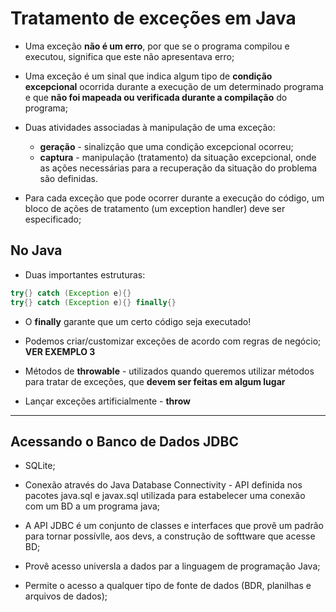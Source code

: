 # Tratamento de exceções em Java

* Uma exceção **não é um erro**, por que se o programa compilou e executou, significa que este não apresentava erro;

* Uma exceção é um sinal que indica algum tipo de **condição  excepcional** ocorrida durante a execução de um determinado programa e que **não foi mapeada ou verificada durante a compilação** do programa;

* Duas atividades associadas à manipulação de uma exceção:
  * **geração** - sinalizção que uma condição excepcional ocorreu;
  * **captura** - manipulação (tratamento) da situação excepcional, onde as ações necessárias para a recuperação da situação do problema são definidas.

* Para cada exceção que pode ocorrer durante a execução do código, um bloco de ações de tratamento (um exception handler) deve ser especificado;

## No Java

* Duas importantes estruturas:

```java
try{} catch (Exception e){}
try{} catch (Exception e){} finally{}
```

* O **finally** garante que um certo código seja executado!

* Podemos criar/customizar exceções de acordo com regras de negócio; **VER EXEMPLO 3**

* Métodos de **throwable** - utilizados quando queremos utilizar métodos para tratar de exceções, que **devem ser feitas em algum lugar**

* Lançar exceções artificialmente - **throw**

---

## **Acessando o Banco de Dados JDBC**

* SQLite;

* Conexão através do Java Database Connectivity - API definida nos pacotes java.sql e javax.sql utilizada para estabelecer uma conexão com um BD a um programa java;

* A API JDBC é um conjunto de classes e interfaces que provê um padrão para tornar possívlle, aos devs, a construção de softtware que acesse BD;

* Provê acesso universla a dados par a linguagem de programação Java;

* Permite o acesso a qualquer tipo de fonte de dados (BDR, planilhas e arquivos de dados);
